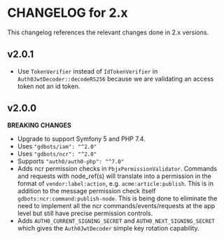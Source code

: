 # CHANGELOG for 2.x
This changelog references the relevant changes done in 2.x versions.


## v2.0.1
* Use `TokenVerifier` instead of `IdTokenVerifier` in `Auth0JwtDecoder::decodeRS256` because we are validating an access token not an id token.


## v2.0.0
__BREAKING CHANGES__

* Upgrade to support Symfony 5 and PHP 7.4.
* Uses `"gdbots/iam": "^2.0"`
* Uses `"gdbots/ncr": "^2.0"`
* Supports `"auth0/auth0-php": "^7.0"`
* Adds ncr permission checks in `PbjxPermissionValidator`. Commands and requests with node_ref(s) will translate into a permission in the format of `vendor:label:action`, e.g. `acme:article:publish`. This is in addition to the message permission check itself `gdbots:ncr:command:publish-node`. This is being done to eliminate the need to implement all the ncr commands/events/requests at the app level but still have precise permission controls.
* Adds `AUTH0_CURRENT_SIGNING_SECRET` and `AUTH0_NEXT_SIGNING_SECRET` which gives the `Auth0JwtDecoder` simple key rotation capability.
